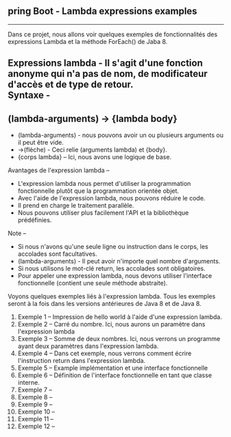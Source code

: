 ## pring Boot - Lambda expressions examples
---
Dans ce projet, nous allons voir quelques exemples de fonctionnalités des expressions Lambda et la méthode ForEach() de Jaba 8.

**Expressions lambda** -  Il s'agit d'une fonction anonyme qui n'a pas de nom, de modificateur d'accès et de type de retour.<br/>
Syntaxe -
---
(lambda-arguments) -> {lambda body}
---
* (lambda-arguments) - nous pouvons avoir un ou plusieurs arguments ou il peut être vide.
* ->(flèche) - Ceci relie (arguments lambda) et {body}.
* {corps lambda} – Ici, nous avons une logique de base.

Avantages de l'expression lambda –
* L'expression lambda nous permet d'utiliser la programmation fonctionnelle plutôt que la programmation orientée objet.
* Avec l'aide de l'expression lambda, nous pouvons réduire le code.
* Il prend en charge le traitement parallèle.
* Nous pouvons utiliser plus facilement l'API et la bibliothèque prédéfinies.

Note –
* Si nous n'avons qu'une seule ligne ou instruction dans le corps, les accolades sont facultatives.
* (lambda-arguments) - Il peut avoir n'importe quel nombre d'arguments.
* Si nous utilisons le mot-clé return, les accolades sont obligatoires.
* Pour appeler une expression lambda, nous devons utiliser l'interface fonctionnelle (contient une seule méthode abstraite).

Voyons quelques exemples liés à l'expression lambda. Tous les exemples seront à la fois dans les versions antérieures de Java 8 et de Java 8.
1. Exemple 1 – Impression de hello world à l'aide d'une expression lambda.
2. Exemple 2 – Carré du nombre. Ici, nous aurons un paramètre dans l'expression lambda
3. Exemple 3 – Somme de deux nombres. Ici, nous verrons un programme ayant deux paramètres dans l'expression lambda.
4. Exemple 4 – Dans cet exemple, nous verrons comment écrire l'instruction return dans l'expression lambda.
5. Exemple 5 – Example implémentation et une interface fonctionnelle
6. Exemple 6 – Définition de l'interface fonctionnelle en tant que classe interne.
7. Exemple 7 – 
8. Exemple 8 – 
9. Exemple 9 – 
10. Exemple 10 –
11. Exemple 11 – 
12. Exemple 12 –
